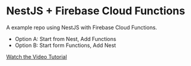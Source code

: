# NestJS + Firebase Cloud Functions

A example repo using NestJS with Firebase Cloud Functions. 

- Option A: Start from Nest, Add Functions
- Option B: Start form Functions, Add Nest

[Watch the Video Tutorial](https://fireship.io/snippets/setup-nestjs-on-cloud-functions)
